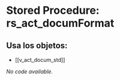 # Stored Procedure: rs_act_documFormat

## Usa los objetos:
- [[v_act_docum_std]]

*No code available.*

